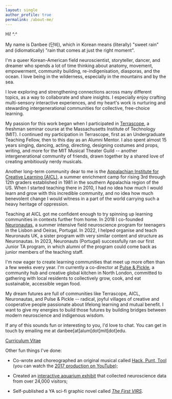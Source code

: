 ```yaml
---
layout: single
author_profile: true
permalink: /about-me/
---
```


Hi! ^.^

My name is Danbee (단비), which in Korean means (literally) "sweet rain" and (idiomatically) "rain that comes at just the right moment". <br/>

I'm a queer Korean-American field neuroscientist, storyteller, dancer, and dreamer who spends a lot of time thinking about anatomy, movement, empowerment, community building, re-indigenisation, diasporas, and the ocean. I love being in the wilderness, especially in the mountains and by the sea. <br/>

I love exploring and strengthening connections across many different topics, as a way to collaborate and share insights. I especially enjoy crafting multi-sensory interactive experiences, and my heart's work is nurturing and stewarding intergenerational communities for collective, free-choice learning.<br/>

My passion for this work began when I participated in [Terrascope](https://terrascope.mit.edu/), a freshman seminar course at the Massachusetts Institute of Technology (MIT). I continued my participation in Terrascope, first as an Undergraduate Teaching Fellow, then to this day as an Alumni Mentor. I also spent almost 15 years singing, dancing, acting, directing, designing costumes and props, writing, and more for the MIT Musical Theater Guild -- another intergenerational community of friends, drawn together by a shared love of creating ambitiously nerdy musicals.<br/>

Another long-term community dear to me is the [Appalachian Institute for Creative Learning (AICL)](https://appalachianinstitute.org/), a summer enrichment camp for rising 3rd through 12th graders established in 1981 in the southern Appalachia region of the US. When I started teaching there in 2010, I had no idea how much I would learn and grow with this incredible community, and no idea how much benevolent change I would witness in a part of the world carrying such a heavy heritage of oppression. 

Teaching at AICL got me confident enough to try spinning up learning communities in contexts further from home. In 2018 I co-founded [Neuronautas](https://gulbenkian.pt/academias/videos/fundacao-champalimaud/), a summer intensive field neuroscience program for teenagers in the Lisbon and Oeiras, Portugal. In 2022, I helped organise and teach Neuronauts UK, a sister program with very similar content and structure as Neuronautas. In 2023, Neuronauts (Portugal) successfully ran our first Junior TA program, in which alumni of the program could come back as junior members of the teaching staff.<br/>

I'm now eager to create learning communities that meet up more often than a few weeks every year. I'm currently a co-director at [Pulse & Pickle](https://pulseandpickle.github.io), a community hub and creative global kitchen in North London, committed to gathering with local residents to collectively grow, cook, and eat sustainable, accessible vegan food. 

My dream futures are full of communities like Terrascope, AICL, Neuronautas, and Pulse & Pickle -- radical, joyful villages of creative and cooperative people passionate about lifelong learning and mutual benefit. I want to give my energies to build those futures by building bridges between modern neuroscience and indigenous wisdom. <br/>

If any of this sounds fun or interesting to you, I'd love to chat. You can get in touch by emailing me at danbee[at]alum[dot]mit[dot]edu. <br/>

[Curriculum Vitae](/assets/files/CV_Illustrator/2024_CV_DanbeeKim.pdf)<br/>

Other fun things I've done:<br/>

 - Co-wrote and choreographed an original musical called <a href="https://hackpunttool.com/">Hack, Punt, Tool</a> (you can watch the <a href="https://youtu.be/IPpqXyo4jhM">2017 production on YouTube</a>);

 - Created an [interactive aquarium exhibit](http://www.everymind.online/SurprisingMinds/) that collected neuroscience data from over 24,000 visitors;

 - Self-published a YA sci-fi graphic novel called [_The First VIRS_](/VIRS).

<!-- <figure style="width: 320px" class="align-center">
  <img src="/assets/images/certifications/20190521_NOLS_Certification-01.gif" alt="Wilderness First Responder Certification from NOLS Wilderness Medicine">
  <figcaption class="align-center"><a href="https://www.nols.edu/en/courses/courses/wilderness-first-responder-WFR/">Wilderness First Responder certified</a></figcaption>
</figure> -->
